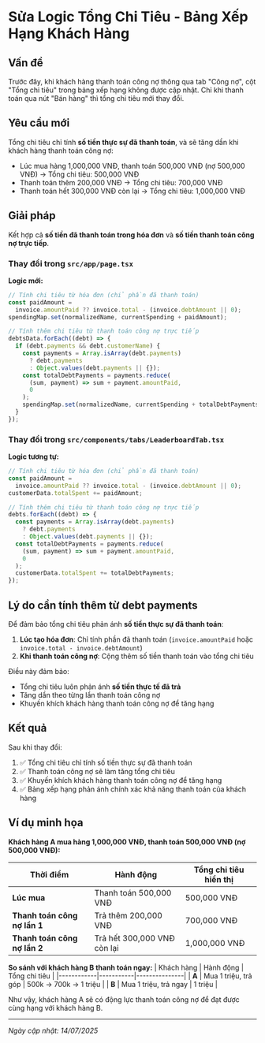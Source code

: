 # Sửa Logic Tổng Chi Tiêu - Bảng Xếp Hạng Khách Hàng

## Vấn đề

Trước đây, khi khách hàng thanh toán công nợ thông qua tab "Công nợ", cột "Tổng chi tiêu" trong bảng xếp hạng không được cập nhật. Chỉ khi thanh toán qua nút "Bán hàng" thì tổng chi tiêu mới thay đổi.

## Yêu cầu mới

Tổng chi tiêu chỉ tính **số tiền thực sự đã thanh toán**, và sẽ tăng dần khi khách hàng thanh toán công nợ:

- Lúc mua hàng 1,000,000 VNĐ, thanh toán 500,000 VNĐ (nợ 500,000 VNĐ) → Tổng chi tiêu: 500,000 VNĐ
- Thanh toán thêm 200,000 VNĐ → Tổng chi tiêu: 700,000 VNĐ
- Thanh toán hết 300,000 VNĐ còn lại → Tổng chi tiêu: 1,000,000 VNĐ

## Giải pháp

Kết hợp cả **số tiền đã thanh toán trong hóa đơn** và **số tiền thanh toán công nợ trực tiếp**.

### Thay đổi trong `src/app/page.tsx`

**Logic mới:**

```typescript
// Tính chi tiêu từ hóa đơn (chỉ phần đã thanh toán)
const paidAmount =
  invoice.amountPaid ?? invoice.total - (invoice.debtAmount || 0);
spendingMap.set(normalizedName, currentSpending + paidAmount);

// Tính thêm chi tiêu từ thanh toán công nợ trực tiếp
debtsData.forEach((debt) => {
  if (debt.payments && debt.customerName) {
    const payments = Array.isArray(debt.payments)
      ? debt.payments
      : Object.values(debt.payments || {});
    const totalDebtPayments = payments.reduce(
      (sum, payment) => sum + payment.amountPaid,
      0
    );
    spendingMap.set(normalizedName, currentSpending + totalDebtPayments);
  }
});
```

### Thay đổi trong `src/components/tabs/LeaderboardTab.tsx`

**Logic tương tự:**

```typescript
// Tính chi tiêu từ hóa đơn (chỉ phần đã thanh toán)
const paidAmount =
  invoice.amountPaid ?? invoice.total - (invoice.debtAmount || 0);
customerData.totalSpent += paidAmount;

// Tính thêm chi tiêu từ thanh toán công nợ trực tiếp
debts.forEach((debt) => {
  const payments = Array.isArray(debt.payments)
    ? debt.payments
    : Object.values(debt.payments || {});
  const totalDebtPayments = payments.reduce(
    (sum, payment) => sum + payment.amountPaid,
    0
  );
  customerData.totalSpent += totalDebtPayments;
});
```

## Lý do cần tính thêm từ debt payments

Để đảm bảo tổng chi tiêu phản ánh **số tiền thực sự đã thanh toán**:

1. **Lúc tạo hóa đơn**: Chỉ tính phần đã thanh toán (`invoice.amountPaid` hoặc `invoice.total - invoice.debtAmount`)
2. **Khi thanh toán công nợ**: Cộng thêm số tiền thanh toán vào tổng chi tiêu

Điều này đảm bảo:

- Tổng chi tiêu luôn phản ánh **số tiền thực tế đã trả**
- Tăng dần theo từng lần thanh toán công nợ
- Khuyến khích khách hàng thanh toán công nợ để tăng hạng

## Kết quả

Sau khi thay đổi:

1. ✅ Tổng chi tiêu chỉ tính số tiền thực sự đã thanh toán
2. ✅ Thanh toán công nợ sẽ làm tăng tổng chi tiêu
3. ✅ Khuyến khích khách hàng thanh toán công nợ để tăng hạng
4. ✅ Bảng xếp hạng phản ánh chính xác khả năng thanh toán của khách hàng

## Ví dụ minh họa

**Khách hàng A mua hàng 1,000,000 VNĐ, thanh toán 500,000 VNĐ (nợ 500,000 VNĐ):**

| Thời điểm                    | Hành động                   | Tổng chi tiêu hiển thị |
| ---------------------------- | --------------------------- | ---------------------- |
| **Lúc mua**                  | Thanh toán 500,000 VNĐ      | 500,000 VNĐ            |
| **Thanh toán công nợ lần 1** | Trả thêm 200,000 VNĐ        | 700,000 VNĐ            |
| **Thanh toán công nợ lần 2** | Trả hết 300,000 VNĐ còn lại | 1,000,000 VNĐ          |

**So sánh với khách hàng B thanh toán ngay:**
| Khách hàng | Hành động | Tổng chi tiêu |
|------------|-----------|---------------|
| **A** | Mua 1 triệu, trả góp | 500k → 700k → 1 triệu |
| **B** | Mua 1 triệu, trả ngay | 1 triệu |

Như vậy, khách hàng A sẽ có động lực thanh toán công nợ để đạt được cùng hạng với khách hàng B.

---

_Ngày cập nhật: 14/07/2025_
